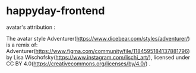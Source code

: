 # happyday-frontend

avatar's attribution :

The avatar style Adventurer(https://www.dicebear.com/styles/adventurer/) is a remix of: Adventurer(https://www.figma.com/community/file/1184595184137881796) by Lisa Wischofsky(https://www.instagram.com/lischi_art/), licensed under CC BY 4.0(https://creativecommons.org/licenses/by/4.0/) .
